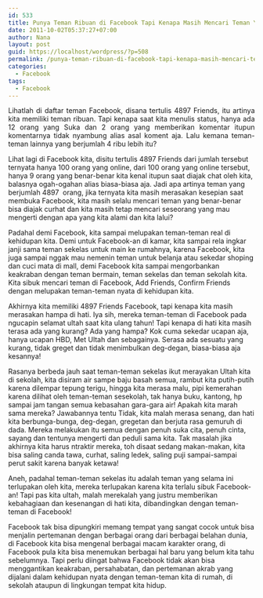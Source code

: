 ```yaml
---
id: 533
title: Punya Teman Ribuan di Facebook Tapi Kenapa Masih Mencari Teman Yang Mau Mengerti dan Mau Diajak Curhat? Aneh Banget?
date: 2011-10-02T05:37:27+07:00
author: Nana
layout: post
guid: https://localhost/wordpress/?p=508
permalink: /punya-teman-ribuan-di-facebook-tapi-kenapa-masih-mencari-teman-yang-mau-mengerti-dan-mau-diajak-curhat-aneh-banget/
categories:
  - Facebook
tags:
  - Facebook
---
```

<p style="text-align: justify;">
  Lihatlah di daftar teman Facebook, disana tertulis 4897 Friends, itu artinya kita memiliki teman ribuan. Tapi kenapa saat kita menulis status, hanya ada 12 orang yang Suka dan 2 orang yang memberikan komentar itupun komentarnya tidak nyambung alias asal koment aja. Lalu kemana teman-teman lainnya yang berjumlah 4 ribu lebih itu?
</p>

Lihat lagi di Facebook kita, disitu tertulis 4897 Friends dari jumlah tersebut ternyata hanya 100 orang yang online, dari 100 orang yang online tersebut, hanya 9 orang yang benar-benar kita kenal itupun saat diajak chat oleh kita, balasnya ogah-ogahan alias biasa-biasa aja. Jadi apa artinya teman yang berjumlah 4897  orang, jika ternyata kita masih merasakan kesepian saat membuka Facebook, kita masih selalu mencari teman yang benar-benar bisa diajak curhat dan kita masih tetap mencari seseorang yang mau mengerti dengan apa yang kita alami dan kita lalui?

Padahal demi Facebook, kita sampai melupakan teman-teman real di kehidupan kita. Demi untuk Facebook-an di kamar, kita sampai rela ingkar janji sama teman sekelas untuk main ke rumahnya, karena Facebook, kita juga sampai nggak mau nemenin teman untuk belanja atau sekedar shoping dan cuci mata di mall, demi Facebook kita sampai mengorbankan keakraban dengan teman bermain, teman sekelas dan teman sekolah kita. Kita sibuk mencari teman di Facebook, Add Friends, Confirm Friends dengan melupakan teman-teman nyata di kehidupan kita.

Akhirnya kita memiliki 4897 Friends Facebook, tapi kenapa kita masih merasakan hampa di hati. Iya sih, mereka teman-teman di Facebook pada ngucapin selamat ultah saat kita ulang tahun! Tapi kenapa di hati kita masih terasa ada yang kurang? Ada yang hampa? Kok cuma sekedar ucapan aja, hanya ucapan HBD, Met Ultah dan sebagainya. Serasa ada sesuatu yang kurang, tidak greget dan tidak menimbulkan deg-degan, biasa-biasa aja kesannya!

Rasanya berbeda jauh saat teman-teman sekelas ikut merayakan Ultah kita di sekolah, kita disiram air sampe baju basah semua, rambut kita putih-putih karena dilempar tepung terigu, hingga kita merasa malu, pipi kemerahan karena dilihat oleh teman-teman sesekolah, tak hanya buku, kantong, hp sampai jam tangan semua kebasahan gara-gara air! Apakah kita marah sama mereka? Jawabannya tentu Tidak, kita malah merasa senang, dan hati kita berbunga-bunga, deg-degan, gregetan dan berjuta rasa gemuruh di dada. Mereka melakukan itu semua dengan penuh suka cita, penuh cinta, sayang dan tentunya mengerti dan peduli sama kita. Tak masalah jika akhirnya kita harus ntraktir mereka, toh disaat sedang makan-makan, kita bisa saling canda tawa, curhat, saling ledek, saling puji sampai-sampai perut sakit karena banyak ketawa!

Aneh, padahal teman-teman sekelas itu adalah teman yang selama ini terlupakan oleh kita, mereka terlupakan karena kita terlalu sibuk Facebook-an! Tapi pas kita ultah, malah merekalah yang justru memberikan kebahagiaan dan kesenangan di hati kita, dibandingkan dengan teman-teman di Facebook!

Facebook tak bisa dipungkiri memang tempat yang sangat cocok untuk bisa menjalin pertemanan dengan berbagai orang dari berbagai belahan dunia, di Facebook kita bisa mengenal berbagai macam karakter orang, di Facebook pula kita bisa menemukan berbagai hal baru yang belum kita tahu sebelumnya. Tapi perlu diingat bahwa Facebook tidak akan bisa menggantikan keakraban, persahabatan, dan pertemanan akrab yang dijalani dalam kehidupan nyata dengan teman-teman kita di rumah, di sekolah ataupun di lingkungan tempat kita hidup.